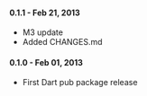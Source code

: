 
#### 0.1.1 - Feb 21, 2013

  * M3 update
  * Added CHANGES.md

#### 0.1.0 - Feb 01, 2013

  * First Dart pub package release
